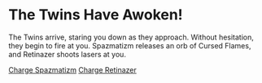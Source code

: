 # The Twins Have Awoken!

The Twins arrive, staring you down as they approach.  Without hesitation, they begin to fire at you.  Spazmatizm releases an orb of Cursed Flames, and Retinazer shoots lasers at you.

[Charge Spazmatizm](./scene4A1.md)
[Charge Retinazer](./scene4A2.md)